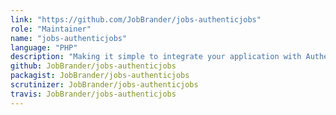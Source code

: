 ```yaml
---
link: "https://github.com/JobBrander/jobs-authenticjobs"
role: "Maintainer"
name: "jobs-authenticjobs"
language: "PHP"
description: "Making it simple to integrate your application with Authentic Jobs API"
github: JobBrander/jobs-authenticjobs
packagist: JobBrander/jobs-authenticjobs
scrutinizer: JobBrander/jobs-authenticjobs
travis: JobBrander/jobs-authenticjobs
---
```

